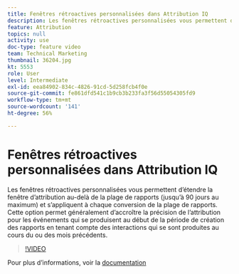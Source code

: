 ```yaml
---
title: Fenêtres rétroactives personnalisées dans Attribution IQ
description: Les fenêtres rétroactives personnalisées vous permettent d’étendre la fenêtre d’attribution au-delà de la plage de rapports (jusqu’à 90 jours au maximum) et s’appliquent à chaque conversion de la plage de rapports. Cette option permet généralement d’accroître la précision de l’attribution pour les événements qui se produisent au début de la période de création des rapports en tenant compte des interactions qui se sont produites au cours du ou des mois précédents.
feature: Attribution
topics: null
activity: use
doc-type: feature video
team: Technical Marketing
thumbnail: 36204.jpg
kt: 5553
role: User
level: Intermediate
exl-id: eea84902-834c-4826-91cd-5d258fcb4f0e
source-git-commit: fe861dfd541c1b9cb3b233fa3f56d55054305fd9
workflow-type: tm+mt
source-wordcount: '141'
ht-degree: 56%

---
```


# Fenêtres rétroactives personnalisées dans Attribution IQ

Les fenêtres rétroactives personnalisées vous permettent d’étendre la fenêtre d’attribution au-delà de la plage de rapports (jusqu’à 90 jours au maximum) et s’appliquent à chaque conversion de la plage de rapports. Cette option permet généralement d’accroître la précision de l’attribution pour les événements qui se produisent au début de la période de création des rapports en tenant compte des interactions qui se sont produites au cours du ou des mois précédents.

>[!VIDEO](https://video.tv.adobe.com/v/36204/?quality=12&learn=on)

Pour plus d’informations, voir la [documentation](https://experienceleague.adobe.com/docs/analytics/analyze/analysis-workspace/attribution/models.html?lang=fr#lookback-windows)
